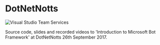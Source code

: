 # DotNetNotts

![Visual Studio Team Services](https://fiamesmann.visualstudio.com/_apis/public/build/definitions/99e53f05-9533-4b25-9265-ad6aa9a30a2d/4/badge)

Source code, slides and recorded videos to 'Introduction to Microsoft Bot Framework' at DotNetNotts 26th September 2017.
